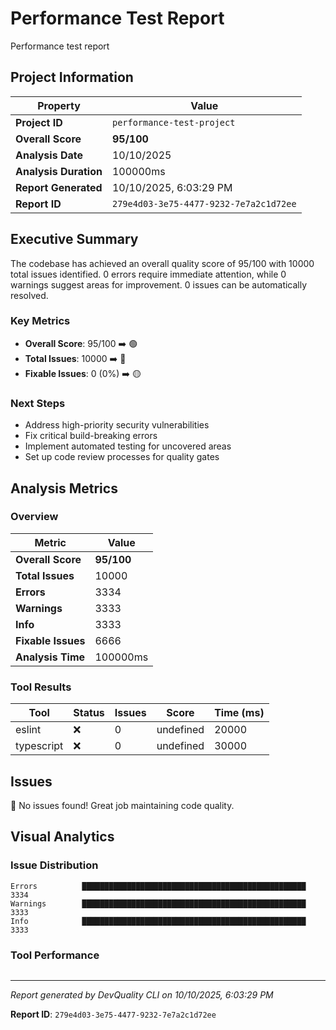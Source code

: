 # Performance Test Report

Performance test report

## Project Information

| Property | Value |
|----------|-------|
| **Project ID** | `performance-test-project` |
| **Overall Score** | **95/100** |
| **Analysis Date** | 10/10/2025 |
| **Analysis Duration** | 100000ms |
| **Report Generated** | 10/10/2025, 6:03:29 PM |
| **Report ID** | `279e4d03-3e75-4477-9232-7e7a2c1d72ee` |

## Executive Summary

The codebase has achieved an overall quality score of 95/100 with 10000 total issues identified. 0 errors require immediate attention, while 0 warnings suggest areas for improvement. 0 issues can be automatically resolved.

### Key Metrics

- **Overall Score**: 95/100 ➡️ 🟢
- **Total Issues**: 10000 ➡️ 🔴
- **Fixable Issues**: 0 (0%) ➡️ 🟡

### Next Steps

- Address high\-priority security vulnerabilities
- Fix critical build\-breaking errors
- Implement automated testing for uncovered areas
- Set up code review processes for quality gates

## Analysis Metrics

### Overview

| Metric | Value |
|--------|-------|
| **Overall Score** | **95/100** |
| **Total Issues** | 10000 |
| **Errors** | 3334 |
| **Warnings** | 3333 |
| **Info** | 3333 |
| **Fixable Issues** | 6666 |
| **Analysis Time** | 100000ms |

### Tool Results

| Tool | Status | Issues | Score | Time (ms) |
|------|--------|--------|-------|-----------|
| eslint | ❌ | 0 | undefined | 20000 |
| typescript | ❌ | 0 | undefined | 30000 |

## Issues

🎉 No issues found! Great job maintaining code quality.

## Visual Analytics

### Issue Distribution

```
Errors          ██████████████████████████████████████████████████ 3334
Warnings        ██████████████████████████████████████████████████ 3333
Info            ██████████████████████████████████████████████████ 3333
```

### Tool Performance

```

```

---

*Report generated by DevQuality CLI on 10/10/2025, 6:03:29 PM*

**Report ID**: `279e4d03-3e75-4477-9232-7e7a2c1d72ee`
